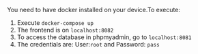 
You need to have docker installed on your device.To execute:

1. Execute `docker-compose up`
2. The frontend is on `localhost:8082`
3. To access the database in phpmyadmin, go to `localhost:8081`
4. The credentials are: User:`root` and Password: `pass`
